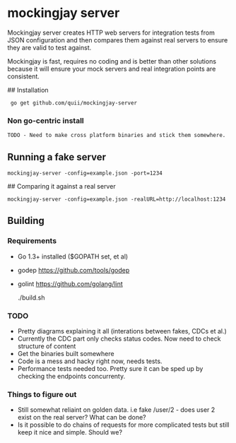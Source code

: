 # mockingjay server

Mockingjay server creates HTTP web servers for integration tests from JSON configuration and then compares them against real servers to ensure they are valid to test against.

Mockingjay is fast, requires no coding and is better than other solutions because it will ensure your mock servers and real integration points are consistent.

## Installation

     go get github.com/quii/mockingjay-server

### Non go-centric install

    TODO - Need to make cross platform binaries and stick them somewhere.

## Running a fake server

    mockingjay-server -config=example.json -port=1234

## Comparing it against a real server

    mockingjay-server -config=example.json -realURL=http://localhost:1234

## Building

### Requirements

- Go 1.3+ installed ($GOPATH set, et al)
- godep https://github.com/tools/godep
- golint https://github.com/golang/lint

     ./build.sh

### TODO

- Pretty diagrams explaining it all (interations between fakes, CDCs et al.)
- Currently the CDC part only checks status codes. Now need to check structure of content
- Get the binaries built somewhere
- Code is a mess and hacky right now, needs tests.
- Performance tests needed too. Pretty sure it can be sped up by checking the endpoints concurrenty.

### Things to figure out

- Still somewhat reliaint on golden data. i.e fake /user/2 - does user 2 exist on the real server? What can be done?
- Is it possible to do chains of requests for more complicated tests but still keep it nice and simple. Should we?